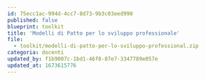 ```yaml
---
id: 75ecc1ac-994d-4cc7-8d73-9b3c03eed990
published: false
blueprint: toolkit
title: 'Modelli di Patto per lo sviluppo professionale'
file:
  - toolkit/modelli-di-patto-per-lo-sviluppo-professional.zip
categoria: docenti
updated_by: f1b9007c-1bd1-46f8-87e7-3347789e057e
updated_at: 1673615776
---
```


